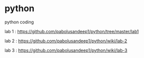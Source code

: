 # python
python coding

lab 1 :   https://github.com/pabolusandeep1/python/tree/master/lab1

lab 2 :    https://github.com/pabolusandeep1/python/wiki/lab-2

lab 3 :    https://github.com/pabolusandeep1/python/wiki/lab-3
